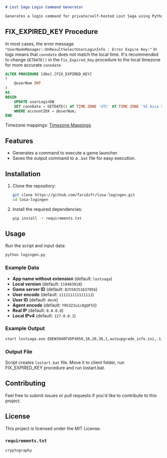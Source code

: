 ```markdown
# Lost Saga Login Command Generator

Generates a login command for private/self-hosted Lost Saga using Python and cryptography.
```
## FIX_EXPIRED_KEY Procedure
In most cases, the error message `"UserNodeManager::OnResultSelectUserLoginInfo : Error Expire Key:"` in logs means that `conndate` does not match the local time. It's recommended to change `GETDATE()` in the `Fix_Expired_Key` procedure to the local timezone for more accurate `conndate`

```sql
ALTER PROCEDURE [dbo].[FIX_EXPIRED_KEY]
(
    @userNum INT
)
AS
BEGIN
    UPDATE userLoginDB
    SET connDate = GETDATE() AT TIME ZONE 'UTC' AT TIME ZONE 'SE Asia Standard Time'
    WHERE accountIDX = @userNum;
END
```

Timezone mappings: [Timezone Mappings](https://gist.github.com/alejzeis/ad5827eb14b5c22109ba652a1a267af5)

## Features

- Generates a command to execute a game launcher.
- Saves the output command to a `.bat` file for easy execution.

## Installation

1. Clone the repository:

   ```bash
   git clone https://github.com/faridzfr/losa-logingen.git
   cd losa-logingen
   ```

2. Install the required dependencies:

   ```bash
   pip install -r requirements.txt
   ```

## Usage

Run the script and input data:

```bash
python logingen.py
```

### Example Data

- **App name without extension** (default: `lostsaga`)
- **Local version** (default: `119483910`)
- **Game server ID** (default: `82558251637056`)
- **User encode** (default: `111111111111111`)
- **User ID** (default: `devk`)
- **Agent encode** (default: `Y9h3Z3u1c0gQF55`)
- **Real IP** (default: `0.0.0.0`)
- **Local IPv4** (default: `127.0.0.1`)

### Example Output

```bash
start lostsaga.exe EDEW3940FVDP4950,10,20,30,1,autoupgrade_info.ini,-1,0,1,119483910,?eae0ca332fb475f9f9d8daf598471c9d4391d0?0?d2a2dda62b1136c814d0959a5610917c?82558251637056?2010,7,15,1?10201?
```

### Output File

Script creates `lostart.bat` file. Move it to client folder, run FIX_EXPIRED_KEY procedure and run lostart.bat.

## Contributing

Feel free to submit issues or pull requests if you'd like to contribute to this project.

## License

This project is licensed under the MIT License.

### `requirements.txt`

```bash
cryptography
```
